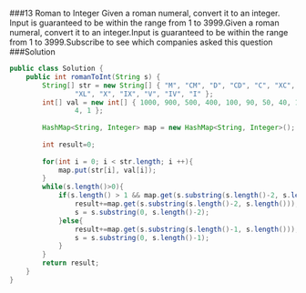 ###13 Roman to Integer
Given a roman numeral, convert it to an integer.
Input is guaranteed to be within the range from 1 to 3999.Given a roman numeral, convert it to an integer.Input is guaranteed to be within the range from 1 to 3999.Subscribe to see which companies asked this question
###Solution
```java
public class Solution {
    public int romanToInt(String s) {
        String[] str = new String[] { "M", "CM", "D", "CD", "C", "XC", "L",
				"XL", "X", "IX", "V", "IV", "I" };
		int[] val = new int[] { 1000, 900, 500, 400, 100, 90, 50, 40, 10, 9, 5,
				4, 1 };
		
		HashMap<String, Integer> map = new HashMap<String, Integer>();
		
		int result=0;
		
		for(int i = 0; i < str.length; i ++){
			map.put(str[i], val[i]);
		}
		while(s.length()>0){
			if(s.length() > 1 && map.get(s.substring(s.length()-2, s.length()))!=null){
				result+=map.get(s.substring(s.length()-2, s.length()));
				s = s.substring(0, s.length()-2);
			}else{
				result+=map.get(s.substring(s.length()-1, s.length()));
				s = s.substring(0, s.length()-1);
			}			
		}
		return result;
    }
}